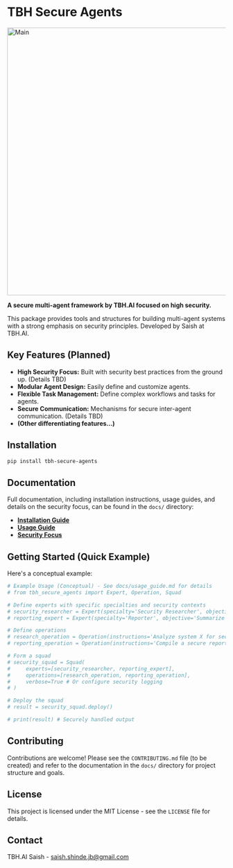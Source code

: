# TBH Secure Agents

<img width="618" alt="Main" src="https://github.com/user-attachments/assets/dbbf5a4f-7b0b-4f43-9b37-ef77dc761ff1" /> <!-- Placeholder badge --> <!-- Placeholder badge -->

**A secure multi-agent framework by TBH.AI focused on high security.**

This package provides tools and structures for building multi-agent systems with a strong emphasis on security principles. Developed by Saish at TBH.AI.

## Key Features (Planned)

*   **High Security Focus:** Built with security best practices from the ground up. (Details TBD)
*   **Modular Agent Design:** Easily define and customize agents.
*   **Flexible Task Management:** Define complex workflows and tasks for agents.
*   **Secure Communication:** Mechanisms for secure inter-agent communication. (Details TBD)
*   **(Other differentiating features...)**

## Installation

```bash
pip install tbh-secure-agents
```

## Documentation

Full documentation, including installation instructions, usage guides, and details on the security focus, can be found in the `docs/` directory:

*   **[Installation Guide](./docs/installation.md)**
*   **[Usage Guide](./docs/usage_guide.md)**
*   **[Security Focus](./docs/security_focus.md)**

## Getting Started (Quick Example)

Here's a conceptual example:

```python
# Example Usage (Conceptual) - See docs/usage_guide.md for details
# from tbh_secure_agents import Expert, Operation, Squad

# Define experts with specific specialties and security contexts
# security_researcher = Expert(specialty='Security Researcher', objective='Identify vulnerabilities', security_profile='high')
# reporting_expert = Expert(specialty='Reporter', objective='Summarize findings securely', security_profile='medium')

# Define operations
# research_operation = Operation(instructions='Analyze system X for security flaws', expert=security_researcher)
# reporting_operation = Operation(instructions='Compile a secure report of findings', expert=reporting_expert)

# Form a squad
# security_squad = Squad(
#     experts=[security_researcher, reporting_expert],
#     operations=[research_operation, reporting_operation],
#     verbose=True # Or configure security logging
# )

# Deploy the squad
# result = security_squad.deploy()

# print(result) # Securely handled output
```

## Contributing

Contributions are welcome! Please see the `CONTRIBUTING.md` file (to be created) and refer to the documentation in the `docs/` directory for project structure and goals.

## License

This project is licensed under the MIT License - see the `LICENSE` file for details.

## Contact

TBH.AI
Saish - saish.shinde.jb@gmail.com
